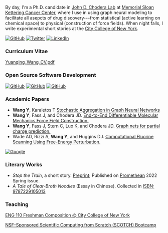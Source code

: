 By day, I'm a Ph.D. candidate in [John D. Chodera Lab](http://choderalab.org) at [Memorial Sloan Kettering Cancer Center](http://mskcc.org), where I use in using graph neural modeling to facilitate all asepcts of drug discovery---from statistical (active learning on chemical space) to physical (construction of force fields). When night falls, I write experimental short stories at the [City College of New York](http://ccny.cuny.edu).

[![GitHub](https://img.shields.io/badge/yuanqing-wang-%23121011.svg?style=for-the-badge&logo=github&logoColor=white)](https://github.com/yuanqing-wang/)
[![Twitter](https://img.shields.io/badge/YuanqingWang-%231DA1F2.svg?style=for-the-badge&logo=Twitter&logoColor=white)](https://twitter.com/yuanqingwang)
[![LinkedIn](https://img.shields.io/badge/YuanqingWang-%230077B5.svg?style=for-the-badge&logo=linkedin&logoColor=white)](https://www.linkedin.com/in/yuanqing-wang/)

### Curriculum Vitae
[Yuanqing_Wang_CV.pdf](Yuanqing_Wang_CV.pdf)

### Open Source Software Development
[![GitHub](https://img.shields.io/badge/espaloma-%23121011.svg?style=for-the-badge&logo=github&logoColor=white)](https://github.com/choderalab/espaloma/tree/master/espaloma)
[![GitHub](https://img.shields.io/badge/malt-%23121011.svg?style=for-the-badge&logo=github&logoColor=white)](https://github.com/yuanqing-wang/malt)
[![GitHub](https://img.shields.io/badge/pinot-%23121011.svg?style=for-the-badge&logo=github&logoColor=white)](https://github.com/choderalab/pinot)

### Academic Papers

<script src="https://bibbase.org/show?bib=citation.bib&jsonp=1"></script> 


- **Wang Y**, Karaletos T [Stochastic Aggregation in Graph Neural Networks](https://arxiv.org/abs/2102.12648)
- **Wang Y**, Fass J, and Chodera JD. [End-to-End Differentiable Molecular Mechanics Force Field Construction.](https://arxiv.org/abs/2010.01196)
- **Wang Y**, Fass J, Stern C, Luo K, and Chodera JD. [Graph nets for partial charge prediction.](https://arxiv.org/abs/1909.07903)
- Wade AD, Rizzi A, **Wang Y**, and Huggins DJ. [Computational Fluorine Scanning Using Free-Energy Perturbation.](https://pubs.acs.org/doi/10.1021/acs.jcim.9b00228)

[![Google](https://img.shields.io/badge/google_scholar-4285F4?style=for-the-badge&logo=google&logoColor=white)](https://scholar.google.com/citations?user=Njp5EY4AAAAJ&hl=en)

### Literary Works
- _Stop the Train_, a short story. [Preprint](https://osf.io/ztd42/); Published on [Promethean](https://www.prometheanmag.com) 2022 Spring issue.
- _A Tale of Clear-Broth Noodles_ (Essay in Chinese). Collected in [ISBN: 9787229105013](https://book.douban.com/subject/26640784/)


### Teaching

[ENG 110 Freshman Composition @ City College of New York](http://www.eng110.wangyq.net)

[NSF-Sponsored Scientific Computing from Scratch (SCOTCH) Bootcamp](https://scotch.wangyq.net)

